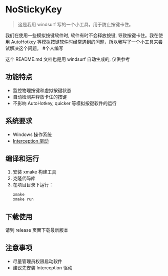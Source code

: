 # NoStickyKey

>这是我用 windsurf 写的一个小工具，用于防止按键卡住。

我们在使用一些模拟按键软件时, 软件有时不会释放按键, 导致按键卡住。我在使用 AutoHotkey 等模拟按键软件时经常遇到的问题，所以我写了一个小工具来尝试解决这个问题。 #个人编写

这个 README.md 文档也是用 windsurf 自动生成的, 仅供参考

## 功能特点

- 监控物理按键和虚拟按键状态
- 自动检测并释放卡住的按键
- 不影响 AutoHotkey, quicker 等模拟按键软件的运行

## 系统要求

- Windows 操作系统
- [Interception 驱动](https://github.com/oblitum/Interception)

## 编译和运行

1. 安装 xmake 构建工具
2. 克隆代码库
3. 在项目目录下运行：
   ```bash
   xmake
   xmake run
   ```

## 下载使用

请到 release 页面下载最新版本

## 注意事项

- 尽量管理员权限启动软件
- 建议先安装 Interception 驱动
